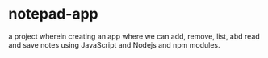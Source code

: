 # notepad-app
a project wherein creating an app where we can add, remove, list, abd read and save notes using JavaScript and Nodejs and npm modules.
